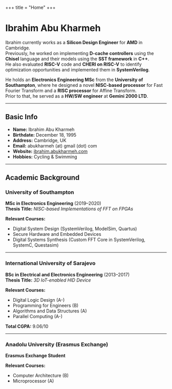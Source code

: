 +++
title = "Home"
+++

# Ibrahim Abu Kharmeh

Ibrahim currently works as a **Silicon Design Engineer** for **AMD** in Cambridge.  
Previously, he worked on implementing **D-cache controllers** using the **Chisel** language and their models using the **SST framework** in **C++**.  
He also evaluated **RISC-V** code and **CHERI on RISC-V** to identify optimization opportunities and implemented them in **SystemVerilog**.

He holds an **Electronics Engineering MSc** from the **University of Southampton**, where he designed a novel **NISC-based processor** for Fast Fourier Transform and a **RISC processor** for Affine Transform.  
Prior to that, he served as a **HW/SW engineer** at **Gemini 2000 LTD**.

---

## Basic Info

- **Name:** Ibrahim Abu Kharmeh
- **Birthdate:** December 18, 1995
- **Address:** Cambridge, UK
- **Email:** abukharmeh (at) gmail (dot) com
- **Website:** [ibrahim.abukharmeh.com](https://ibrahim.abukharmeh.com)
- **Hobbies:** Cycling & Swimming

---

## Academic Background

### University of Southampton

**MSc in Electronics Engineering** (2019–2020)  
**Thesis Title:** *NISC-based Implementations of FFT on FPGAs*

**Relevant Courses:**
- Digital System Design (SystemVerilog, ModelSim, Quartus)
- Secure Hardware and Embedded Devices
- Digital Systems Synthesis (Custom FFT Core in SystemVerilog, SystemC, Questasim)

---

### International University of Sarajevo

**BSc in Electrical and Electronics Engineering** (2013–2017)  
**Thesis Title:** *3D IoT-enabled HID Device*

**Relevant Courses:**
- Digital Logic Design (A-)
- Programming for Engineers (B)
- Algorithms and Data Structures (A)
- Parallel Computing (A-)

**Total CGPA:** 9.06/10

---

### Anadolu University (Erasmus Exchange)

**Erasmus Exchange Student**

**Relevant Courses:**
- Computer Architecture (B)
- Microprocessor (A)

